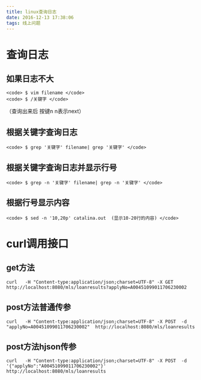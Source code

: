 ```yaml
---
title: linux查询日志
date: 2016-12-13 17:38:06
tags: 线上问题
---
```


# 查询日志
## 如果日志不大
    <code> $ vim filename </code>
    <code> $ /关键字 </code>
   （查询出来后 按键n  n表示next）

## 根据关键字查询日志
    <code> $ grep '关键字' filename| grep '关键字' </code>
<!--more-->

## 根据关键字查询日志并显示行号
    <code> $ grep -n '关键字' filename| grep -n '关键字' </code>

## 根据行号显示内容
    <code> $ sed -n '10,20p' catalina.out  (显示10-20行的内容) </code>


# curl调用接口

## get方法
    curl   -H "Content-type:application/json;charset=UTF-8" -X GET  http://localhost:8080/mls/loanresults?applyNo=A00451099011706230002
## post方法普通传参
    curl   -H "Content-type:application/json;charset=UTF-8" -X POST  -d  "applyNo=A00451099011706230002"  http://localhost:8080/mls/loanresults  
## post方法hjson传参
    curl   -H "Content-type:application/json;charset=UTF-8" -X POST  -d '{"applyNo":"A00451099011706230002"}'  http://localhost:8080/mls/loanresults  
